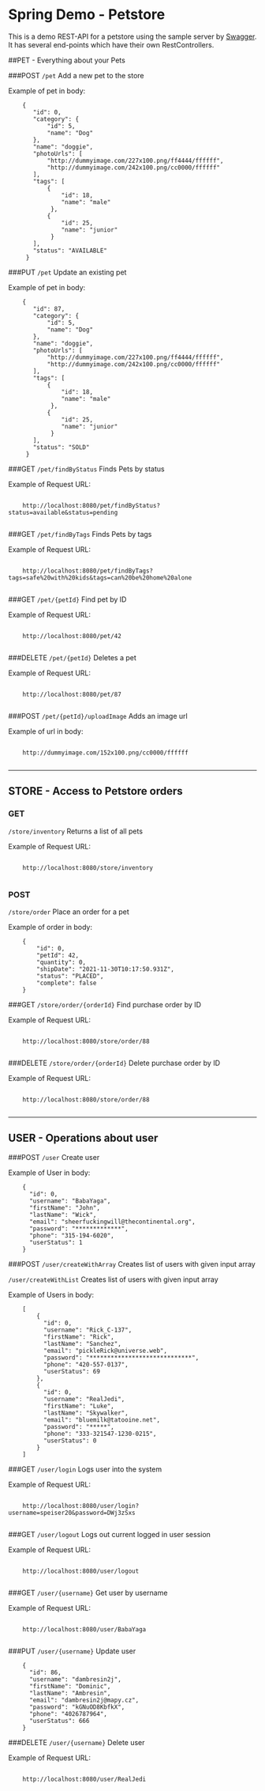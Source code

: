 # Spring Demo - Petstore

This is a demo REST-API for a petstore using the sample server by [Swagger](https://petstore.swagger.io/). It has several end-points which have their own RestControllers.

##PET - Everything about your Pets

 ###POST 
`/pet` Add a new pet to the store
 
 Example of pet in body:
 <pre><code>    {
       "id": 0,
       "category": {
           "id": 5,
           "name": "Dog"
       },
       "name": "doggie",
       "photoUrls": [
           "http://dummyimage.com/227x100.png/ff4444/ffffff",
           "http://dummyimage.com/242x100.png/cc0000/ffffff"
       ],
       "tags": [
           {
               "id": 18,
               "name": "male"
            },
           {
               "id": 25,
               "name": "junior"
            }
       ],
       "status": "AVAILABLE"
     }</code></pre>


 ###PUT 
`/pet` Update an existing pet
 
 Example of pet in body:
 <pre><code>    {
       "id": 87,
       "category": {
           "id": 5,
           "name": "Dog"
       },
       "name": "doggie",
       "photoUrls": [
           "http://dummyimage.com/227x100.png/ff4444/ffffff",
           "http://dummyimage.com/242x100.png/cc0000/ffffff"
       ],
       "tags": [
           {
               "id": 18,
               "name": "male"
            },
           {
               "id": 25,
               "name": "junior"
            }
       ],
       "status": "SOLD"
     }</code></pre>

 ###GET
`/pet/findByStatus` Finds Pets by status

 Example of Request URL:
 
 <pre><code>
    http://localhost:8080/pet/findByStatus?status=available&status=pending

</code></pre>

 ###GET
`/pet/findByTags` Finds Pets by tags

 Example of Request URL:
 
 <pre><code>
    http://localhost:8080/pet/findByTags?tags=safe%20with%20kids&tags=can%20be%20home%20alone

</code></pre>

 ###GET
`/pet/{petId}` Find pet by ID

 Example of Request URL:
 
 <pre><code>
    http://localhost:8080/pet/42

</code></pre>

 ###DELETE
`/pet/{petId}` Deletes a pet

 Example of Request URL:
 
 <pre><code>
    http://localhost:8080/pet/87

</code></pre>

###POST
`/pet/{petId}/uploadImage` Adds an image url

Example of url in body:

<pre><code>
    http://dummyimage.com/152x100.png/cc0000/ffffff

</code></pre>
***
## STORE - Access to Petstore orders

### GET
`/store/inventory` Returns a list of all pets

Example of Request URL:

<pre><code>
    http://localhost:8080/store/inventory

</code></pre>

### POST
`/store/order` Place an order for a pet

Example of order in body:
 <pre><code>    {
        "id": 0,
        "petId": 42,
        "quantity": 0,
        "shipDate": "2021-11-30T10:17:50.931Z",
        "status": "PLACED",
        "complete": false
    }</code></pre>

###GET
`/store/order/{orderId}` Find purchase order by ID

Example of Request URL:

<pre><code>
    http://localhost:8080/store/order/88

</code></pre>

###DELETE
`/store/order/{orderId}` Delete purchase order by ID

Example of Request URL:

<pre><code>
    http://localhost:8080/store/order/88

</code></pre>
***
## USER - Operations about user

###POST
`/user` Create user

Example of User in body:
 <pre><code>    {
      "id": 0,
      "username": "BabaYaga",
      "firstName": "John",
      "lastName": "Wick",
      "email": "sheerfuckingwill@thecontinental.org",
      "password": "*************",
      "phone": "315-194-6020",
      "userStatus": 1
    }</code></pre>

###POST
`/user/createWithArray`  Creates list of users with given input array

`/user/createWithList`  Creates list of users with given input array

Example of Users in body:
 <pre><code>    [
        {
          "id": 0,
          "username": "Rick_C-137",
          "firstName": "Rick",
          "lastName": "Sanchez",
          "email": "pickleRick@universe.web",
          "password": "*****************************",
          "phone": "420-557-0137",
          "userStatus": 69
        },
        {
          "id": 0,
          "username": "RealJedi",
          "firstName": "Luke",
          "lastName": "Skywalker",
          "email": "bluemilk@tatooine.net",
          "password": "*****",
          "phone": "333-321547-1230-0215",
          "userStatus": 0
        }
    ]</code></pre>

###GET
`/user/login`  Logs user into the system

Example of Request URL:

<pre><code>
    http://localhost:8080/user/login?username=speiser20&password=DWj3zSxs

</code></pre>

###GET
`/user/logout` Logs out current logged in user session

Example of Request URL:

<pre><code>
    http://localhost:8080/user/logout

</code></pre>

###GET
`/user/{username}` Get user by username

Example of Request URL:

<pre><code>
    http://localhost:8080/user/BabaYaga

</code></pre>

###PUT
`/user/{username}` Update user
 <pre><code>    {
      "id": 86,
      "username": "dambresin2j",
      "firstName": "Dominic",
      "lastName": "Ambresin",
      "email": "dambresin2j@mapy.cz",
      "password": "kGNuOD8KbfkX",
      "phone": "4026787964",
      "userStatus": 666
    }</code></pre>

###DELETE
`/user/{username}` Delete user

Example of Request URL:

<pre><code>
    http://localhost:8080/user/RealJedi

</code></pre>
